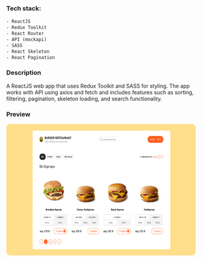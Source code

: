 ### Tech stack:

```
- ReactJS
- Redux Toolkit
- React Router
- API (mockapi)
- SASS
- React Skeleton
- React Pagination
```

### Description

<p>A ReactJS web app that uses Redux Toolkit and SASS for styling. The app works with API using axios and fetch and includes features such as sorting, filtering, pagination, skeleton loading, and search functionality.</p>

### Preview

<img src="/preview.png" height="350" style="border-radius:10px;margin-bottom:1rem;" />
